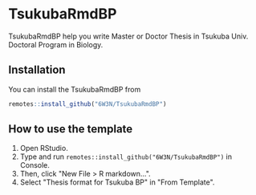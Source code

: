 # TsukubaRmdBP

TsukubaRmdBP help you write Master or Doctor Thesis in Tsukuba Univ. Doctoral Program in Biology.

## Installation

You can install the TsukubaRmdBP from 

``` r
remotes::install_github("6W3N/TsukubaRmdBP")
```

## How to use the template

1. Open RStudio.
2. Type and run `remotes::install_github("6W3N/TsukubaRmdBP")` in Console.
3. Then, click "New File > R markdown...".
4. Select "Thesis format for Tsukuba BP" in "From Template".
